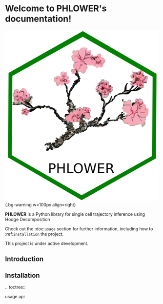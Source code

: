 # Welcome to PHLOWER's documentation!
![logo](img/phlower_logo_white_bg.png){.bg-warning w=100px align=right}

**PHLOWER** is a Python library for single cell trajectory inference using Hodge Decomposition

Check out the :doc:`usage` section for further information, including
how to :ref:`installation` the project.





   This project is under active development.

## Introduction

## Installation



.. toctree::

   usage
   api
